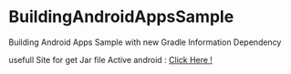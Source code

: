 # BuildingAndroidAppsSample
Building Android Apps Sample with new Gradle Information Dependency





usefull Site for get Jar file Active android :
<a href="http://nexus.bsdn.org/content/repositories/public/com/michaelpardo/activeandroid/3.1.0-SNAPSHOT/" target="_blank">Click Here !</a>
